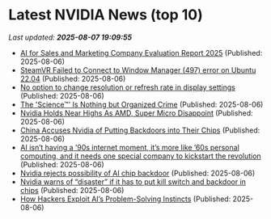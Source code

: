 # Latest NVIDIA News (top 10)
_Last updated: **2025-08-07 19:09:55**_

- [AI for Sales and Marketing Company Evaluation Report 2025](https://www.globenewswire.com/fr/news-release/2025/08/05/3127616/0/en/AI-for-Sales-and-Marketing-Company-Evaluation-Report-2025-Salesforce-Google-and-Adobe-Lead-with-Advanced-Personalization-Predictive-Analytics-and-Marketing-Automation.html) (Published: 2025-08-06)
- [SteamVR Failed to Connect to Window Manager (497) error on Ubuntu 22.04](https://askubuntu.com/questions/1554155/steamvr-failed-to-connect-to-window-manager-497-error-on-ubuntu-22-04) (Published: 2025-08-06)
- [No option to change resolution or refresh rate in display settings](https://askubuntu.com/questions/1554154/no-option-to-change-resolution-or-refresh-rate-in-display-settings) (Published: 2025-08-06)
- [The 'Science™' Is Nothing but Organized Crime](https://freerepublic.com/focus/f-news/4333056/posts) (Published: 2025-08-06)
- [Nvidia Holds Near Highs As AMD, Super Micro Disappoint](https://biztoc.com/x/0ee3cdaf05267953) (Published: 2025-08-06)
- [China Accuses Nvidia of Putting Backdoors into Their Chips](https://www.schneier.com/blog/archives/2025/08/china-accuses-nvidia-of-putting-backdoors-into-their-chips.html) (Published: 2025-08-06)
- [AI isn’t having a ’90s internet moment, it’s more like ’60s personal computing, and it needs one special company to kickstart the revolution](https://fortune.com/2025/08/06/artificial-intelligence-like-internet-1990s-personal-computing-1960s/) (Published: 2025-08-06)
- [Nvidia rejects possibility of AI chip backdoor](https://biztoc.com/x/b88ce52ba1706d46) (Published: 2025-08-06)
- [Nvidia warns of “disaster” if it has to put kill switch and backdoor in chips](https://slashdot.org/firehose.pl?op=view&amp;id=178594622) (Published: 2025-08-06)
- [How Hackers Exploit AI’s Problem-Solving Instincts](https://developer.nvidia.com/blog/how-hackers-exploit-ais-problem-solving-instincts/) (Published: 2025-08-06)
